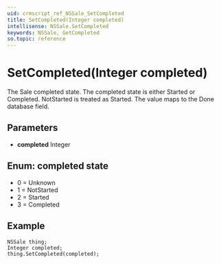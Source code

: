 ```yaml
---
uid: crmscript_ref_NSSale_SetCompleted
title: SetCompleted(Integer completed)
intellisense: NSSale.SetCompleted
keywords: NSSale, GetCompleted
so.topic: reference
---
```


# SetCompleted(Integer completed)

The Sale completed state. The completed state is either Started or Completed. NotStarted is treated as Started. The value maps to the Done database field.

## Parameters

* **completed** Integer

## Enum: completed state

* 0 = Unknown
* 1 = NotStarted
* 2 = Started
* 3 = Completed

## Example

```crmscript
NSSale thing;
Integer completed;
thing.SetCompleted(completed);
```
